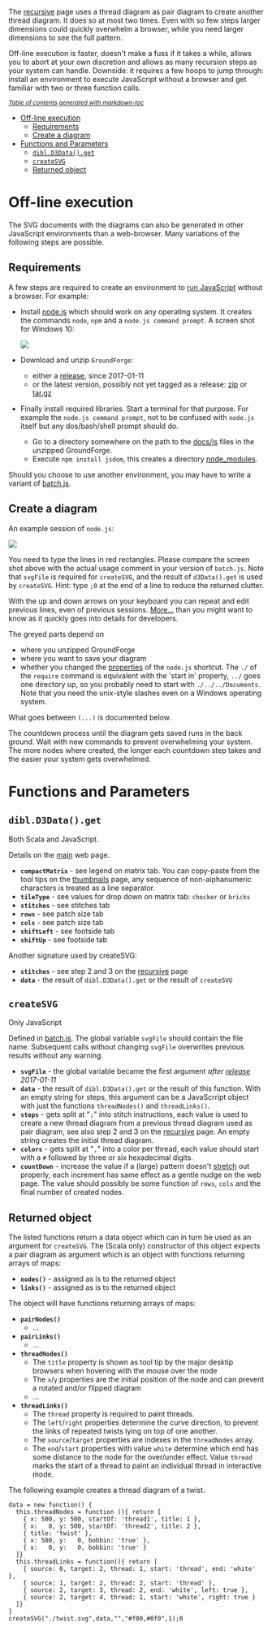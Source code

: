 The [recursive] page uses a thread diagram as pair diagram to create another thread diagram. It does so at most two times. Even with so few steps larger dimensions could quickly overwhelm a browser, while you need larger dimensions to see the full pattern.

Off-line execution is faster, doesn't make a fuss if it takes a while, allows you to abort at your own discretion and allows as many recursion steps as your system can handle. Downside: it requires a few hoops to jump through: install an environment to execute JavaScript without a browser and get familiar with two or three function calls.

<sub>_[Table of contents generated with markdown-toc](http://ecotrust-canada.github.io/markdown-toc/)_</sub>

- [Off-line execution](#off-line-execution)
  * [Requirements](#requirements)
  * [Create a diagram](#create-a-diagram)
- [Functions and Parameters](#functions-and-parameters)
  * [`dibl.D3Data().get`](#-dibld3data--get-)
  * [`createSVG`](#-createsvg-)
  * [Returned object](#returned-object)


Off-line execution
==================

The SVG documents with the diagrams can also be generated in other JavaScript environments than a web-browser. Many variations of the following steps are possible.

Requirements
------------

A few steps are required to create an environment to [run JavaScript] without a browser. For example:

* Install [node.js] which should work on any operating system. It creates the commands `node`, `npm` and a `node.js command prompt`. A screen shot for Windows 10:

  [<img src="https://raw.githubusercontent.com/wiki/d-bl/GroundForge/images/nodejs-command-search-thumb.png">](https://raw.githubusercontent.com/wiki/d-bl/GroundForge/images/nodejs-command-search-on-windows-10.png)
* Download and unzip `GroundForge`:
  * either a [release], since 2017-01-11
  * or the latest version, possibly not yet tagged as a release: [zip] or [tar.gz]
* Finally install required libraries. Start a terminal for that purpose. For example the `node.js command prompt`, not to be confused with `node.js` itself but any dos/bash/shell prompt should do.
  * Go to a directory somewhere on the path to the [docs/js] files in the unzipped GroundForge.
  * Execute `npm install jsdom`, this creates a directory [node_modules].

Should you choose to use another environment, you may have to write a variant of [batch.js].


[docs/js]: https://github.com/d-bl/GroundForge/tree/master/docs/js
[batch.js]: https://github.com/d-bl/GroundForge/blob/master/docs/js/batch.js
[run JavaScript]: https://en.wikipedia.org/wiki/List_of_ECMAScript_engines
[node.js]: https://nodejs.org
[release]: https://github.com/d-bl/GroundForge/releases
[zip]: https://github.com/d-bl/GroundForge/archive/master.zip
[tar.gz]: https://github.com/d-bl/GroundForge/archive/master.tar.gz
[node_modules]: https://nodejs.org/download/release/v6.9.1/docs/api/modules.html#modules_loading_from_node_modules_folders

Create a diagram
----------------

An example session of `node.js`:

![](https://raw.githubusercontent.com/wiki/d-bl/GroundForge/images/batch-session.png)

You need to type the lines in red rectangles. 
Please compare the screen shot above with the actual usage comment in your version of `batch.js`.
Note that `svgFile` is required for `createSVG`, and the result of `d3Data().get` is used by `createSVG`.
Hint: type `;0` at the end of a line to reduce the returned clutter.

With the up and down arrows on your keyboard you can repeat and edit previous lines, even of previous sessions. [More...](https://nodejs.org/download/release/v6.9.1/docs/api/repl.html#repl_commands_and_special_keys) than you might want to know as it quickly goes into details for developers.

The greyed parts depend on
* where you unzipped GroundForge
* where you want to save your diagram
* whether you changed the [properties] of the `node.js` shortcut. The `./` of the `require` command is equivalent with the 'start in' property, `../` goes one directory up, so you probably need to start with `./../../Documents`. Note that you need the unix-style slashes even on a Windows operating system.

What goes between `(...)` is documented below.

The countdown process until the diagram gets saved runs in the back ground. Wait with new commands to prevent overwhelming your system. The more nodes where created, the longer each countdown step takes and the easier your system gets overwhelmed.

[properties]: https://raw.githubusercontent.com/wiki/d-bl/GroundForge/images/nodejs-shortcut-properties.png

Functions and Parameters
========================

`dibl.D3Data().get`
-------------------

Both Scala and JavaScript.

Details on the [main] web page.

* **`compactMatrix`** - see legend on matrix tab. You can copy-paste from the tool tips on the [thumbnails] page, any sequence of non-alphanumeric characters is treated as a line separator.
* **`tileType`** - see values for drop down on matrix tab: `checker` or `bricks`
* **`stitches`** - see stitches tab
* **`rows`** - see patch size tab
* **`cols`** - see patch size tab
* **`shiftLeft`** - see footside tab
* **`shiftUp`** - see footside tab

[thumbnails]: https://d-bl.github.io/GroundForge/thumbs.html

Another signature used by createSVG:

* **`stitches`** - see step 2 and 3 on the [recursive] page
* **`data`** - the result of `dibl.D3Data().get` or the result of `createSVG`


`createSVG`
-----------

Only JavaScript

Defined in [batch.js]. The global variable `svgFile` should contain the file name. Subsequent calls without changing `svgFile` overwrites previous results without any warning.

* **`svgFile`** - the global variable became the first argument _after [release] 2017-01-11_
* **`data`** - the result of `dibl.D3Data().get` or the result of this function. With an empty string for steps, this argument can be a JavaScrript object with just the functions `threadNodes()` and `threadLinks()`. 
* **`steps`** - gets split at "`;`" into stitch instructions, each value is used to create a new thread diagram from a previous thread diagram used as pair diagram, see also step 2 and 3 on the [recursive] page. An empty string creates the initial thread diagram.
* **`colors`** - gets split at "`,`" into a color per thread, each value should start with a `#` followed by three or six hexadecimal digits.
* **`countDown`** - increase the value if a (large) pattern doesn't [stretch] out properly, each increment has same effect as a gentle nudge on the web page. The value should possibly be some function of `rows`, `cols` and the final number of created nodes.


[recursive]: https://d-bl.github.io/GroundForge/recursive.html
[main]: https://d-bl.github.io/GroundForge/
[stretch]: https://github.com/d-bl/GroundForge/blob/master/docs/images/bloopers.md#3


Returned object
---------------

The listed functions return a data object which can in turn be used as an argument for `createSVG`. The (Scala only) constructor of this object expects a pair diagram as argument which is an object with functions returning arrays of maps:
  - **`nodes()`** - assigned as is to the returned object
  - **`links()`** - assigned as is to the returned object

The object will have functions returning arrays of maps:
- **`pairNodes()`**
  - ...
- **`pairLinks()`**
  - ...
- **`threadNodes()`**
  - The `title` property is shown as tool tip by the major desktip browsers when hovering with the mouse over the node
  - The `x`/`y` properties are the initial position of the node and can prevent a rotated and/or flipped diagram
  - ... 
- **`threadLinks()`**
  - The `thread` property is required to paint threads.
  - The `left`/`right` properties determine the curve direction, to prevent the links of repeated twists lying on top of one another.
  - The `source`/`target` properties are indexes in the `threadNodes` array.
  - The `end`/`start` properties with value `white` determine which end has some distance to the node for the over/under effect. Value `thread` marks the start of a thread to paint an individual thread in interactive mode.

The following example creates a thread diagram of a twist.

    data = new function() {
      this.threadNodes = function (){ return [
        { x: 500, y: 500, startOf: 'thread1', title: 1 },
        { x:   0, y: 500, startOf: 'thread2', title: 2 },
        { title: 'twist' },
        { x: 500, y:   0, bobbin: 'true' },
        { x:   0, y:   0, bobbin: 'true' }
      ]}
      this.threadLinks = function(){ return [
        { source: 0, target: 2, thread: 1, start: 'thread', end: 'white' },
        { source: 1, target: 2, thread: 2, start: 'thread' },
        { source: 2, target: 3, thread: 2, end: 'white', left: true },
        { source: 2, target: 4, thread: 1, start: 'white', right: true }
      ]}
    }
    createSVG("./twist.svg",data,"","#f00,#0f0",1);0

